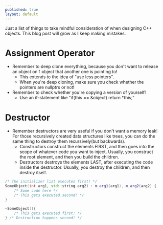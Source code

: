 ```yaml
---
published: true
layout: default
---
```

Just a list of things to take mindful consideration of when designing C++ objects. This blog post will grow as I keep making mistakes.

# Assignment Operator #
- Remember to deep clone everything, because you don't want to release an object on 1 object that another one is pointing to!
	- This extends to the idea of "use less pointers".
    - When you're deep cloning, make sure you check whether the pointers are nullptrs or not!
- Remember to check whether you're copying a version of yourself!
	- Use an if-statement like "if(this == &object) return \*this;"

# Destructor #
- Remember destructors are very useful if you don't want a memory leak! For those recursively created data structures like trees, you can do the same thing to destroy them recursively(but backwards).
	- Constructors construct the elements FIRST, and then goes into the scope of whatever code you want to inject. Usually, you construct the root element, and then you build the children.
    - Destructors destroys the elements LAST, after executing the code inside the destructor. Usually, you destroy the children, and then destroy itself.
    
``` c++
/* The initializer list executes first! */
SomeObject(int arg1, std::string arg2) : m_arg1(arg1), m_arg2(arg2) { 
    /* Some code here */
    /* This gets executed second! */
}

~SomeObject(){
	/* This gets executed first! */
} /* Destruction happens second! */
```

	
